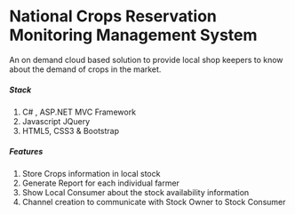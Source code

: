 # National Crops Reservation Monitoring Management System

An on demand cloud based solution to provide local shop keepers to know about the demand of crops in the market.

##### Stack
1. C# , ASP.NET MVC Framework
2. Javascript JQuery
3. HTML5, CSS3 & Bootstrap

##### Features
1. Store Crops information in local stock
2. Generate Report for each individual farmer
3. Show Local Consumer about the stock availability information
4. Channel creation to communicate with Stock Owner to Stock Consumer
